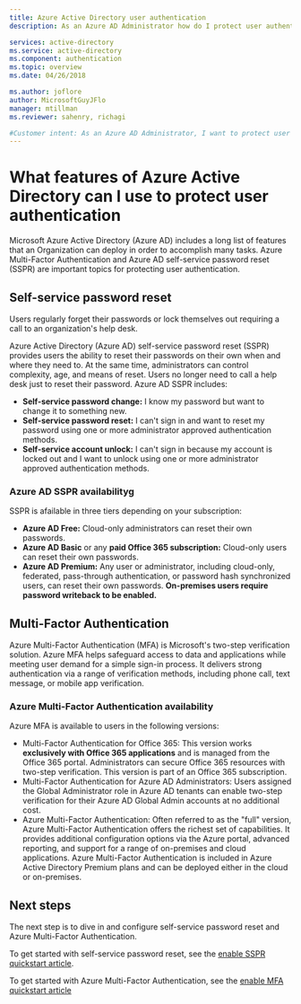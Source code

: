 ```yaml
---
title: Azure Active Directory user authentication
description: As an Azure AD Administrator how do I protect user authentication while reducing end-user impact?

services: active-directory
ms.service: active-directory
ms.component: authentication
ms.topic: overview
ms.date: 04/26/2018

ms.author: joflore
author: MicrosoftGuyJFlo
manager: mtillman
ms.reviewer: sahenry, richagi

#Customer intent: As an Azure AD Administrator, I want to protect user authentication so I deploy features like SSPR and MFA to make the sign-in process safe.
---
```

# What features of Azure Active Directory can I use to protect user authentication

Microsoft Azure Active Directory (Azure AD) includes a long list of features that an Organization can deploy in order to accomplish many tasks. Azure Multi-Factor Authentication and Azure AD self-service password reset (SSPR) are important topics for protecting user authentication.

## Self-service password reset

Users regularly forget their passwords or lock themselves out requiring a call to an organization's help desk.

Azure Active Directory (Azure AD) self-service password reset (SSPR) provides users the ability to reset their passwords on their own when and where they need to. At the same time, administrators can control complexity, age, and means of reset. Users no longer need to call a help desk just to reset their password. Azure AD SSPR includes:

* **Self-service password change:** I know my password but want to change it to something new.
* **Self-service password reset:** I can't sign in and want to reset my password using one or more administrator approved authentication methods.
* **Self-service account unlock:** I can't sign in because my account is locked out and I want to unlock using one or more administrator approved authentication methods.

### Azure AD SSPR availabilityg

SSPR is afailable in three tiers depending on your subscription:

* **Azure AD Free:** Cloud-only administrators can reset their own passwords.
* **Azure AD Basic** or any **paid Office 365 subscription:** Cloud-only users can reset their own passwords.
* **Azure AD Premium:** Any user or administrator, including cloud-only, federated, pass-through authentication, or password hash synchronized users, can reset their own passwords. **On-premises users require password writeback to be enabled.**

## Multi-Factor Authentication

Azure Multi-Factor Authentication (MFA) is Microsoft's two-step verification solution. Azure MFA helps safeguard access to data and applications while meeting user demand for a simple sign-in process. It delivers strong authentication via a range of verification methods, including phone call, text message, or mobile app verification.

### Azure Multi-Factor Authentication availability

Azure MFA is available to users in the following versions:

* Multi-Factor Authentication for Office 365: This version works **exclusively with Office 365 applications** and is managed from the Office 365 portal. Administrators can secure Office 365 resources with two-step verification. This version is part of an Office 365 subscription.
* Multi-Factor Authentication for Azure AD Administrators: Users assigned the Global Administrator role in Azure AD tenants can enable two-step verification for their Azure AD Global Admin accounts at no additional cost.
* Azure Multi-Factor Authentication: Often referred to as the "full" version, Azure Multi-Factor Authentication offers the richest set of capabilities. It provides additional configuration options via the Azure portal, advanced reporting, and support for a range of on-premises and cloud applications. Azure Multi-Factor Authentication is included in Azure Active Directory Premium plans and can be deployed either in the cloud or on-premises.

## Next steps

The next step is to dive in and configure self-service password reset and Azure Multi-Factor Authentication.

To get started with self-service password reset, see the [enable SSPR quickstart article](quickstart-sspr.md).

To get started with Azure Multi-Factor Authentication, see the [enable MFA quickstart article](quickstart-mfa.md)